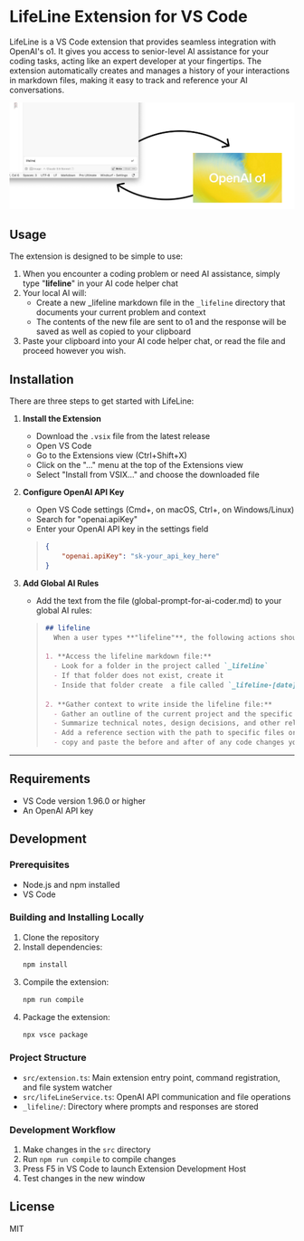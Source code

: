 # LifeLine Extension for VS Code

LifeLine is a VS Code extension that provides seamless integration with OpenAI's o1. It gives you access to senior-level AI assistance for your coding tasks, acting like an expert developer at your fingertips. The extension automatically creates and manages a history of your interactions in markdown files, making it easy to track and reference your AI conversations.

![Screenshot](lifeline.png)

## Usage

The extension is designed to be simple to use:

1. When you encounter a coding problem or need AI assistance, simply type "**lifeline**" in your AI code helper chat
2. Your local AI will:
   - Create a new _lifeline markdown file in the `_lifeline` directory that documents your current problem and context
   - The contents of the new file are sent to o1 and the response will be saved as well as copied to your clipboard
3. Paste your clipboard into your AI code helper chat, or read the file and proceed however you wish.

## Installation

There are three steps to get started with LifeLine:

1. **Install the Extension**
   - Download the `.vsix` file from the latest release
   - Open VS Code
   - Go to the Extensions view (Ctrl+Shift+X)
   - Click on the "..." menu at the top of the Extensions view
   - Select "Install from VSIX..." and choose the downloaded file

2. **Configure OpenAI API Key**
   - Open VS Code settings (Cmd+, on macOS, Ctrl+, on Windows/Linux)
   - Search for "openai.apiKey"
   - Enter your OpenAI API key in the settings field

   >
   > ```json
   > {
   >     "openai.apiKey": "sk-your_api_key_here"
   > }
   > ```
   >

3. **Add Global AI Rules**
   - Add the text from the file (global-prompt-for-ai-coder.md) to your global AI rules:   
   
   >
   >  ```markdown 
   > ## lifeline 
   >    When a user types **"lifeline"**, the following actions should occur:</summary>
   >
   > 1. **Access the lifeline markdown file:**  
   >    - Look for a folder in the project called `_lifeline`  
   >    - If that folder does not exist, create it
   >    - Inside that folder create  a file called `_lifeline-[date].md` where [date] is the current date and time in the format YYYY-MM-DD-HH-MM-SS
   >
   > 2. **Gather context to write inside the lifeline file:**
   >    - Gather an outline of the current project and the specific task or problem at hand.
   >    - Summarize technical notes, design decisions, and other relevant project details.
   >    - Add a reference section with the path to specific files or code segments.
   >    - copy and paste the before and after of any code changes you've made in code blocks with comments.
   > ```
   >

---

## Requirements

- VS Code version 1.96.0 or higher
- An OpenAI API key

## Development

### Prerequisites
- Node.js and npm installed
- VS Code

### Building and Installing Locally

1. Clone the repository
2. Install dependencies:
   ```bash
   npm install
   ```
3. Compile the extension:
   ```bash
   npm run compile
   ```
4. Package the extension:
   ```bash
   npx vsce package
   ```

### Project Structure
- `src/extension.ts`: Main extension entry point, command registration, and file system watcher
- `src/lifeLineService.ts`: OpenAI API communication and file operations
- `_lifeline/`: Directory where prompts and responses are stored

### Development Workflow
1. Make changes in the `src` directory
2. Run `npm run compile` to compile changes
3. Press F5 in VS Code to launch Extension Development Host
4. Test changes in the new window

## License

MIT